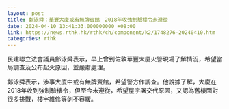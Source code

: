 ```yaml
---
layout: post
title: 鄭泳舜：華豐大廈或有無牌賓館　2018年收強制驗樓令未遵從
date: 2024-04-10 13:41:33.000000000 +08:00
link: https://news.rthk.hk/rthk/ch/component/k2/1748276-20240410.htm
categories: rthk
---
```


民建聯立法會議員鄭泳舜表示，早上曾到佐敦華豐大廈火警現場了解情況，希望當局調查及公布起火原因，並嚴肅處理。

鄭泳舜表示，涉事大廈中或有無牌賓館，希望警方作調查。他說據了解，大廈在2018年收到強制驗樓令，但至今未遵從，希望屋宇署交代原因，又認為舊樓面對很多挑戰，樓宇維修等刻不容緩。
